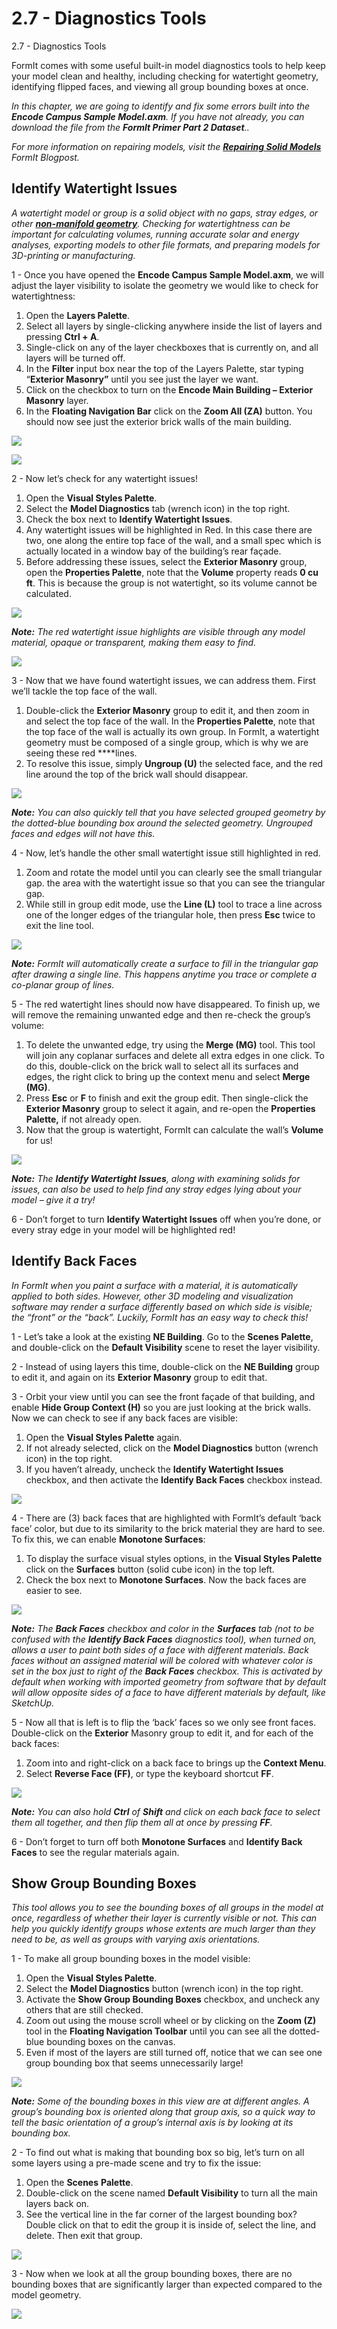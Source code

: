 # 2.7 - Diagnostics Tools

2.7 - Diagnostics Tools

FormIt comes with some useful built-in model diagnostics tools to help keep your model clean and healthy, including checking for watertight geometry, identifying flipped faces, and viewing all group bounding boxes at once.

_In this chapter, we are going to identify and fix some errors built into the_ _**Encode Campus Sample Model.axm**. If you have not already, you can download the file from the_ _**FormIt Primer Part 2 Dataset**.._

_For more information on repairing models, visit the_ [_**Repairing Solid Models**_](https://formit.autodesk.com/blog/post/repairing-solid-models) _FormIt Blogpost._

## Identify Watertight Issues

_A watertight model or group is a solid object with no gaps, stray edges, or other_ [_**non-manifold geometry**_](https://knowledge.autodesk.com/support/maya/learn-explore/caas/CloudHelp/cloudhelp/2016/ENU/Maya/files/GUID-8E97CEF7-1CFE-4838-B4B7-59F526E21AB2-htm.html)_. Checking for watertightness can be important for calculating volumes, running accurate solar and energy analyses, exporting models to other file formats, and preparing models for 3D-printing or manufacturing._

1 - Once you have opened the **Encode Campus Sample Model.axm**, we will adjust the layer visibility to isolate the geometry we would like to check for watertightness:

1. Open the **Layers Palette**.
2. Select all layers by single-clicking anywhere inside the list of layers and pressing **Ctrl + A**.
3. Single-click on any of the layer checkboxes that is currently on, and all layers will be turned off.
4. In the **Filter** input box near the top of the Layers Palette, star typing “**Exterior Masonry”** until you see just the layer we want.
5. Click on the checkbox to turn on the **Encode Main Building – Exterior Masonry** layer.
6. In the **Floating Navigation Bar** click on the **Zoom All \(ZA\)** button. You should now see just the exterior brick walls of the main building.

![](../../.gitbook/assets/0%20%2818%29.png)

![](../../.gitbook/assets/1%20%288%29.png)

2 - Now let’s check for any watertight issues!

1. Open the **Visual Styles Palette**.
2. Select the **Model Diagnostics** tab \(wrench icon\) in the top right.
3. Check the box next to **Identify Watertight Issues**.
4. Any watertight issues will be highlighted in Red. In this case there are two, one along the entire top face of the wall, and a small spec which is actually located in a window bay of the building’s rear façade.
5. Before addressing these issues, select the **Exterior Masonry** group, open the **Properties Palette**, note that the **Volume** property reads **0 cu ft**. This is because the group is not watertight, so its volume cannot be calculated.

![](../../.gitbook/assets/2%20%2816%29.png)

_**Note:**_ _The red watertight issue highlights are visible through any model material, opaque or transparent, making them easy to find._

![](../../.gitbook/assets/3%20%285%29.png)

3 - Now that we have found watertight issues, we can address them. First we’ll tackle the top face of the wall.

1. Double-click the **Exterior Masonry** group to edit it, and then zoom in and select the top face of the wall. In the **Properties Palette**, note that the top face of the wall is actually its own group. In FormIt, a watertight geometry must be composed of a single group, which is why we are seeing these red ****lines.
2. To resolve this issue, simply **Ungroup \(U\)** the selected face, and the red line around the top of the brick wall should disappear.

![](../../.gitbook/assets/watertightness_8_fixed_combined_annotated.png)

_**Note:**_ _You can also quickly tell that you have selected grouped geometry by the dotted-blue bounding box around the selected geometry. Ungrouped faces and edges will not have this._

4 - Now, let’s handle the other small watertight issue still highlighted in red.

1. Zoom and rotate the model until you can clearly see the small triangular gap. the area with the watertight issue so that you can see the triangular gap.
2. While still in group edit mode, use the **Line \(L\)** tool to trace a line across one of the longer edges of the triangular hole, then press **Esc** twice to exit the line tool.

![](../../.gitbook/assets/5%20%289%29.png)

_**Note:**_ _FormIt will automatically create a surface to fill in the triangular gap after drawing a single line. This happens anytime you trace or complete a co-planar group of lines._

5 - The red watertight lines should now have disappeared. To finish up, we will remove the remaining unwanted edge and then re-check the group’s volume:

1. To delete the unwanted edge, try using the **Merge \(MG\)** tool. This tool will join any coplanar surfaces and delete all extra edges in one click. To do this, double-click on the brick wall to select all its surfaces and edges, the right click to bring up the context menu and select **Merge \(MG\)**.
2. Press **Esc** or **F** to finish and exit the group edit. Then single-click the **Exterior Masonry** group to select it again, and re-open the **Properties Palette,** if not already open.
3. Now that the group is watertight, FormIt can calculate the wall’s **Volume** for us!

![](../../.gitbook/assets/6%20%2810%29.png)

_**Note:**_ _The_ _**Identify Watertight Issues**, along with examining solids for issues, can also be used to help find any stray edges lying about your model – give it a try!_

6 - Don’t forget to turn **Identify Watertight Issues** off when you’re done, or every stray edge in your model will be highlighted red!

## Identify Back Faces

_In FormIt when you paint a surface with a material, it is automatically applied to both sides. However, other 3D modeling and visualization software may render a surface differently based on which side is visible; the “front” or the “back”. Luckily, FormIt has an easy way to check this!_

1 - Let’s take a look at the existing **NE Building**. Go to the **Scenes Palette**, and double-click on the **Default Visibility** scene to reset the layer visibility.

2 - Instead of using layers this time, double-click on the **NE Building** group to edit it, and again on its **Exterior Masonry** group to edit that.

3 - Orbit your view until you can see the front façade of that building, and enable **Hide Group Context \(H\)** so you are just looking at the brick walls. Now we can check to see if any back faces are visible:

1. Open the **Visual Styles Palette** again.
2. If not already selected, click on the **Model Diagnostics** button \(wrench icon\) in the top right.
3. If you haven’t already, uncheck the **Identify Watertight Issues** checkbox, and then activate the **Identify Back Faces** checkbox instead.

![](../../.gitbook/assets/7%20%282%29.png)

4 - There are \(3\) back faces that are highlighted with FormIt’s default ‘back face’ color, but due to its similarity to the brick material they are hard to see. To fix this, we can enable **Monotone Surfaces**:

1. To display the surface visual styles options, in the **Visual Styles Palette** click on the **Surfaces** button \(solid cube icon\) in the top left.
2. Check the box next to **Monotone Surfaces**. Now the back faces are easier to see.

![](../../.gitbook/assets/8%20%284%29.png)

_**Note:**_ _The_ _**Back Faces**_ _checkbox and color in the_ _**Surfaces**_ _tab \(not to be confused with the_ _**Identify Back Faces**_ _diagnostics tool\), when turned on, allows a user to paint both sides of a face with different materials. Back faces without an assigned material will be colored with whatever color is set in the box just to right of the_ _**Back Faces**_ _checkbox. This is activated by default when working with imported geometry from software that by default will allow opposite sides of a face to have different materials by default, like SketchUp._

5 - Now all that is left is to flip the ‘back’ faces so we only see front faces. Double-click on the **Exterior** Masonry group to edit it, and for each of the back faces:

1. Zoom into and right-click on a back face to brings up the **Context Menu**.
2. Select **Reverse Face \(FF\)**, or type the keyboard shortcut **FF**.

![](../../.gitbook/assets/9%20%282%29.png)

_**Note:**_ _You can also hold_ _**Ctrl**_ _of_ _**Shift**_ _and click on each back face to select them all together, and then flip them all at once by pressing_ _**FF**._

6 - Don’t forget to turn off both **Monotone Surfaces** and **Identify Back Faces** to see the regular materials again.

## Show Group Bounding Boxes

_This tool allows you to see the bounding boxes of all groups in the model at once, regardless of whether their layer is currently visible or not. This can help you quickly identify groups whose extents are much larger than they need to be, as well as groups with varying axis orientations._

1 - To make all group bounding boxes in the model visible:

1. Open the **Visual Styles Palette**.
2. Select the **Model Diagnostics** button \(wrench icon\) in the top right.
3. Activate the **Show Group Bounding Boxes** checkbox, and uncheck any others that are still checked.
4. Zoom out using the mouse scroll wheel or by clicking on the **Zoom \(Z\)** tool in the **Floating Navigation Toolbar** until you can see all the dotted-blue bounding boxes on the canvas.
5. Even if most of the layers are still turned off, notice that we can see one group bounding box that seems unnecessarily large!

![](../../.gitbook/assets/10%20%284%29.png)

_**Note:**_ _Some of the bounding boxes in this view are at different angles. A group’s bounding box is oriented along that group axis, so a quick way to tell the basic orientation of a group’s internal axis is by looking at its bounding box._

2 - To find out what is making that bounding box so big, let’s turn on all some layers using a pre-made scene and try to fix the issue:

1. Open the **Scenes** **Palette**.
2. Double-click on the scene named **Default Visibility** to turn all the main layers back on.
3. See the vertical line in the far corner of the largest bounding box? Double click on that to edit the group it is inside of, select the line, and delete. Then exit that group.

![](../../.gitbook/assets/11%20%284%29.png)

3 - Now when we look at all the group bounding boxes, there are no bounding boxes that are significantly larger than expected compared to the model geometry.

![](../../.gitbook/assets/12%20%285%29.png)


